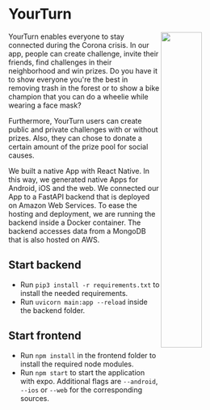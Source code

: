 # YourTurn

<img width="40%" align="right" src="demo.gif">

YourTurn enables everyone to stay connected during the Corona crisis. In our app, people can create challenge, invite their friends, find challenges in their neighborhood and win prizes. Do you have it to show everyone you're the best in removing trash in the forest or to show a bike champion that you can do a wheelie while wearing a face mask?

Furthermore, YourTurn users can create public and private challenges with or without prizes. Also, they can chose to donate a certain amount of the prize pool for social causes.

We built a native App with React Native. In this way, we generated native Apps for Android, iOS and the web. We connected our App to a FastAPI backend that is deployed on Amazon Web Services. To ease the hosting and deployment, we are running the backend inside a Docker container. The backend accesses data from a MongoDB that is also hosted on AWS.

## Start backend
* Run `pip3 install -r requirements.txt` to install the needed requirements.
* Run `uvicorn main:app --reload` inside the backend folder.

## Start frontend
* Run `npm install` in the frontend folder to install the required node modules.
* Run `npm start` to start the application with expo. Additional flags are `--android`, `--ios` or `--web` for the corresponding sources.
